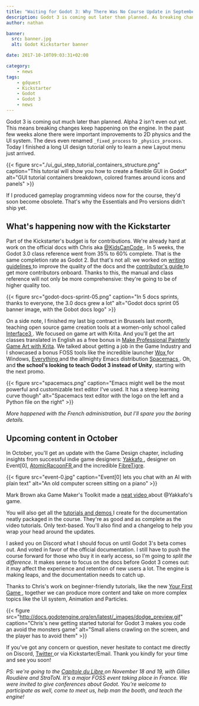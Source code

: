 ```yaml
---
title: "Waiting for Godot 3: Why There Was No Course Update in September"
description: Godot 3 is coming out later than planned. As breaking changes keep happening, this delays the creation of new programming videos. But I'm still at work on the project. Read this post to learn what's happening in October on the Godot course project.
author: nathan

banner:
  src: banner.jpg
  alt: Godot Kickstarter banner

date: 2017-10-10T09:03:31+02:00

category:
    - news
tags:
    - gdquest
    - Kickstarter
    - Godot
    - Godot 3
    - news
---
```


Godot 3 is coming out much later than planned. Alpha 2 isn't even out yet. This means breaking changes keep happening on the engine. In the past few weeks alone there were important improvements to 2D physics and the UI system. The devs even renamed `_fixed_process` to `_physics_process`. Today I finished a long UI design tutorial only to learn a new Layout menu just arrived.

{{< figure src="./ui_gui_step_tutorial_containers_structure.png" caption="This tutorial will show you how to create a flexible GUI in Godot" alt="GUI tutorial containers breakdown, colored frames around icons and panels" >}}

If I produced gameplay programming videos now for the course, they'd soon become obsolete. That's why the Essentials and Pro versions didn't ship yet.

## What's happening now with the Kickstarter

Part of the Kickstarter's budget is for contributions. We're already hard at work on the official docs with Chris aka [ @KidsCanCode ](https://twitter.com/KidsCanCode). In 5 weeks, the Godot 3.0 class reference went from 35% to 60% complete. That is the same completion rate as Godot 2. But that's not all: we worked on [ writing guidelines ](http://docs.godotengine.org/en/latest/community/contributing/docs_writing_guidelines.html) to improve the quality of the docs and the [ contributor's guide ](http://docs.godotengine.org/en/latest/community/contributing/documentation_guidelines.html) to get more contributors onboard. Thanks to this, the manual and class reference will not only be more comprehensive: they're going to be of higher quality too.

{{< figure src="godot-docs-sprint-05.png" caption="In 5 docs sprints, thanks to everyone, the 3.0 docs grew a lot" alt="Godot docs sprint 05 banner image, with the Gobot docs logo" >}}

On a side note, I finished my last big contract in Brussels last month, teaching open source game creation tools at a women-only school called [ Interface3 ](http://www.interface3.be). We focused on game art with Krita. And you'll get the art classes translated in English as a free bonus in [Make Professional Painterly Game Art with Krita](https://gum.co/krita-game-art-tutorial-1). We talked about getting a job in the Game Industry and I showcased a bonus FOSS tools like the incredible launcher [ Wox ](http://www.getwox.com/) for Windows, [ Everything ](https://www.voidtools.com/) and the allmighty Emacs distribution [ Spacemacs ](http://spacemacs.org/). Oh, and **the school's looking to teach Godot 3 instead of Unity**, starting with the next promo.

{{< figure src="spacemacs.png" caption="Emacs might well be the most powerful and customizable text editor I've used. It has a steep learning curve though" alt="Spacemacs text editor with the logo on the left and a Python file on the right" >}}

_More happened with the French administration, but I'll spare you the boring details._

## Upcoming content in October

In October, you'll get an update with the Game Design chapter, including insights from successful indie game designers: [Yakkafo ](https://twitter.com/yakkafo ), designer on Event[0], [ AtomicRacoonFR ]( https://twitter.com/AtomicRaccoonFR ) and the incredible [FibreTigre](https://twitter.com/FibreTigre). 

{{< figure src="event-0.jpg" caption="Event[0] lets you chat with an AI with plain text" alt="An old computer screen sitting on a piano" >}}

Mark Brown aka Game Maker's Toolkit made a [ neat video ](https://www.youtube.com/watch?v=bCJw4hQkPj4) about @Yakkafo's game.

You will also get all the [ tutorials and demos ](https://github.com/GDquest/godot-3-guides/) I create for the documentation neatly packaged in the course. They're as good and as complete as the video tutorials. Only text-based. You'll also find and a changelog to help you wrap your head around the updates.

I asked you on Discord what I should focus on until Godot 3's beta comes out. And voted in favor of the official documentation. I still have to push the course forward for those who buy it in early access, so I'm going to *split the difference*. It makes sense to focus on the docs before Godot 3 comes out: it may affect the experience and retention of new users a lot. The engine is making leaps, and the documentation needs to catch up.

Thanks to Chris's work on beginner-friendly tutorials, like the new [ Your First Game ](http://docs.godotengine.org/en/latest/learning/step_by_step/your_first_game.html), together we can produce more content and take on more complex topics like the UI system, Animation and Particles.

{{< figure src="http://docs.godotengine.org/en/latest/_images/dodge_preview.gif" caption="Chris's new getting started tutorial for Godot 3 makes you code an avoid the monsters game" alt="Small aliens crawling on the screen, and the player has to avoid them" >}}

If you've got any concern or question, never hesitate to contact me directly on Discord, [ Twitter ](https://twitter.com/NathanGDquest/) or via Kickstarter/Email.
Thank you kindly for your time and see you soon!

*PS: we're going to the [ Capitole du Libre ](https://2017.capitoledulibre.org/) on November 18 and 19, with Gilles Roudière and StraToN. It's a major FOSS event taking place in France. We were invited to give conferences about Godot. You're welcome to participate as well, come to meet us, help man the booth, and teach the engine!*
